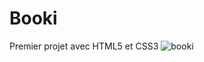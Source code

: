 # Booki
Premier projet avec HTML5 et CSS3
![booki](https://user-images.githubusercontent.com/128734584/228629321-4a07b96b-69e0-4141-a895-4a2279a7e570.jpg)
